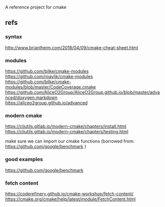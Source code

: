 A reference project for cmake

## refs

### syntax
http://www.brianlheim.com/2018/04/09/cmake-cheat-sheet.html  

### modules
https://github.com/bilke/cmake-modules  
https://github.com/rpavlik/cmake-modules  
https://github.com/bilke/cmake-modules/blob/master/CodeCoverage.cmake  
https://github.com/AliceO2Group/AliceO2Group.github.io/blob/master/advanced/doxygen.markdown  
https://aliceo2group.github.io/advanced  

### modern cmake
https://cliutils.gitlab.io/modern-cmake/chapters/install.html
https://cliutils.gitlab.io/modern-cmake/chapters/testing.html

make sure we can import our cmake functions (borrowed from: https://github.com/google/benchmark )  

### good examples
https://github.com/google/benchmark

### fetch content
https://coderefinery.github.io/cmake-workshop/fetch-content/  
https://cmake.org/cmake/help/latest/module/FetchContent.html  
